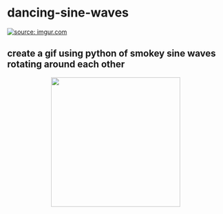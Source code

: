 # dancing-sine-waves
<a href="https://imgur.com/YED6pQJ"><img src="https://i.imgur.com/YED6pQJ.jpg" title="source: imgur.com" /></a>
## create a gif using python of smokey sine waves rotating around each other


<center><img src="https://i.imgur.com/paKDYM8.gif" width="300"/></center>




